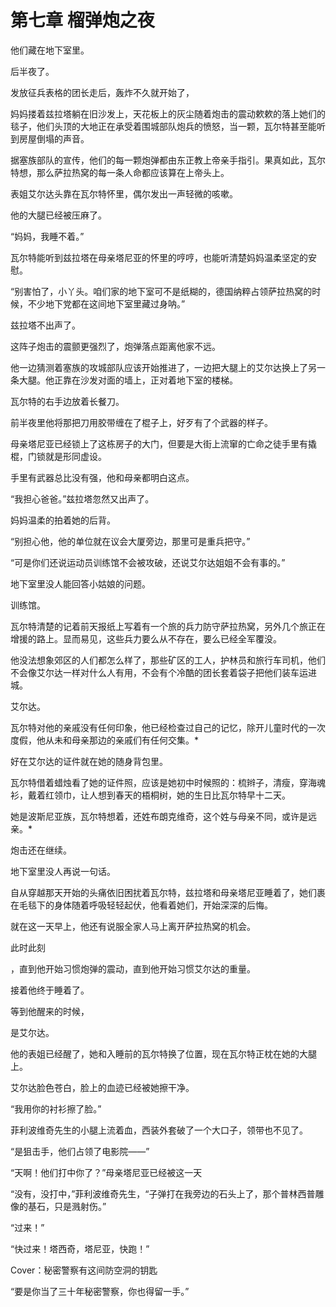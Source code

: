 # 第七章 榴弹炮之夜



他们藏在地下室里。

后半夜了。

发放征兵表格的团长走后，轰炸不久就开始了，

妈妈搂着兹拉塔躺在旧沙发上，天花板上的灰尘随着炮击的震动欶欶的落上她们的毯子，他们头顶的大地正在承受着围城部队炮兵的愤怒，当一颗，瓦尔特甚至能听到房屋倒塌的声音。

据塞族部队的宣传，他们的每一颗炮弹都由东正教上帝亲手指引。果真如此，瓦尔特想，那么萨拉热窝的每一条人命都应该算在上帝头上。

表姐艾尔达头靠在瓦尔特怀里，偶尔发出一声轻微的咳嗽。

他的大腿已经被压麻了。

“妈妈，我睡不着。”

瓦尔特能听到兹拉塔在母亲塔尼亚的怀里的哼哼，也能听清楚妈妈温柔坚定的安慰。

“别害怕了，小丫头。咱们家的地下室可不是纸糊的，德国纳粹占领萨拉热窝的时候，不少地下党都在这间地下室里藏过身呐。”

兹拉塔不出声了。

这阵子炮击的震颤更强烈了，炮弹落点距离他家不远。

他一边猜测着塞族的攻城部队应该开始推进了，一边把大腿上的艾尔达换上了另一条大腿。他正靠在沙发对面的墙上，正对着地下室的楼梯。

瓦尔特的右手边放着长餐刀。

前半夜里他将那把刀用胶带缠在了棍子上，好歹有了个武器的样子。

母亲塔尼亚已经锁上了这栋房子的大门，但要是大街上流窜的亡命之徒手里有撬棍，门锁就是形同虚设。

手里有武器总比没有强，他和母亲都明白这点。

“我担心爸爸。”兹拉塔忽然又出声了。

妈妈温柔的拍着她的后背。

“别担心他，他的单位就在议会大厦旁边，那里可是重兵把守。”

“可是你们还说运动员训练馆不会被攻破，还说艾尔达姐姐不会有事的。”

地下室里没人能回答小姑娘的问题。

训练馆。

瓦尔特清楚的记着前天报纸上写着有一个旅的兵力防守萨拉热窝，另外几个旅正在增援的路上。显而易见，这些兵力要么从不存在，要么已经全军覆没。

他没法想象郊区的人们都怎么样了，那些矿区的工人，护林员和旅行车司机，他们不会像艾尔达一样对什么人有用，不会有个冷酷的团长套着袋子把他们装车运进城。

艾尔达。

瓦尔特对他的亲戚没有任何印象，他已经检查过自己的记忆，除开儿童时代的一次度假，他从未和母亲那边的亲戚们有任何交集。*

好在艾尔达的证件就在她的随身背包里。

瓦尔特借着蜡烛看了她的证件照，应该是她初中时候照的：梳辫子，清瘦，穿海魂衫，戴着红领巾，让人想到春天的梧桐树，她的生日比瓦尔特早十二天。

她是波斯尼亚族，瓦尔特想着，还姓布朗克维奇，这个姓与母亲不同，或许是远亲。*

炮击还在继续。

地下室里没人再说一句话。

自从穿越那天开始的头痛依旧困扰着瓦尔特，兹拉塔和母亲塔尼亚睡着了，她们裹在毛毯下的身体随着呼吸轻轻起伏，他看着她们，开始深深的后悔。

就在这一天早上，他还有说服全家人马上离开萨拉热窝的机会。

此时此刻

，直到他开始习惯炮弹的震动，直到他开始习惯艾尔达的重量。

接着他终于睡着了。

等到他醒来的时候，



是艾尔达。

他的表姐已经醒了，她和入睡前的瓦尔特换了位置，现在瓦尔特正枕在她的大腿上。



艾尔达脸色苍白，脸上的血迹已经被她擦干净。

“我用你的衬衫擦了脸。”







菲利波维奇先生的小腿上流着血，西装外套破了一个大口子，领带也不见了。



“是狙击手，他们占领了电影院——”

“天啊！他们打中你了？”母亲塔尼亚已经被这一天

“没有，没打中，”菲利波维奇先生，“子弹打在我旁边的石头上了，那个普林西普雕像的基石，只是溅射伤。”







“过来！”



“快过来！塔西奇，塔尼亚，快跑！”



Cover：秘密警察有这间防空洞的钥匙

“要是你当了三十年秘密警察，你也得留一手。”



